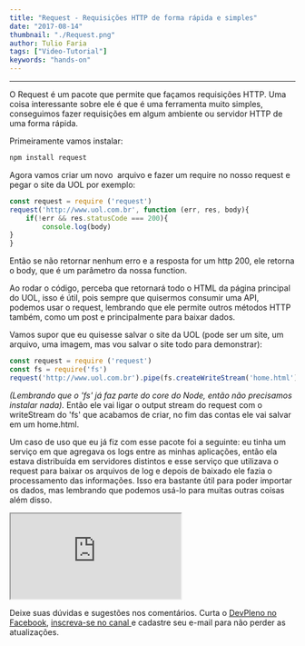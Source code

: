 ```yaml
---
title: "Request - Requisições HTTP de forma rápida e simples"
date: "2017-08-14"
thumbnail: "./Request.png"
author: Tulio Faria
tags: ["Video-Tutorial"]
keywords: "hands-on"
---
```


---
O Request é um pacote que permite que façamos requisições HTTP. Uma coisa interessante sobre ele é que é uma ferramenta muito simples, conseguimos fazer requisições em algum ambiente ou servidor HTTP de uma forma rápida. 

Primeiramente vamos instalar:

```jsx
npm install request
```

Agora vamos criar um novo  arquivo e fazer um require no nosso request e pegar o site da UOL por exemplo:

```jsx
const request = require ('request')
request('http://www.uol.com.br', function (err, res, body){
    if(!err && res.statusCode === 200){
        console.log(body)
}
}
```

Então se não retornar nenhum erro e a resposta for um http 200, ele retorna o body, que é um parâmetro da nossa function. 

Ao rodar o código, perceba que retornará todo o HTML da página principal do UOL, isso é útil, pois sempre que quisermos consumir uma API, podemos usar o request, lembrando que ele permite outros métodos HTTP também, como um post e principalmente para baixar dados. 

Vamos supor que eu quisesse salvar o site da UOL (pode ser um site, um arquivo, uma imagem, mas vou salvar o site todo para demonstrar):

```jsx
const request = require ('request')
const fs = require('fs')
request('http://www.uol.com.br').pipe(fs.createWriteStream('home.html'))
```

_(Lembrando que o 'fs' já faz parte do core do Node, então não precisamos instalar nada)._ Então ele vai ligar o output stream do request com o writeStream do 'fs' que acabamos de criar, no fim das contas ele vai salvar em um home.html. 

Um caso de uso que eu já fiz com esse pacote foi a seguinte: eu tinha um serviço em que agregava os logs entre as minhas aplicações, então ela estava distribuída em servidores distintos e esse serviço que utilizava o request para baixar os arquivos de log e depois de baixado ele fazia o processamento das informações. Isso era bastante útil para poder importar os dados, mas lembrando que podemos usá-lo para muitas outras coisas além disso. 

<div class="embed-responsive embed-responsive-16by9 mb-4">
  <iframe class="embed-responsive-item" src="https://www.youtube.com/embed/elOGmIL7qws" allowfullscreen></iframe>
</div>

Deixe suas dúvidas e sugestões nos comentários. Curta o [DevPleno no Facebook](https://www.facebook.com/devpleno), [inscreva-se no canal ](https://goo.gl/VBU2PR)e cadastre seu e-mail para não perder as atualizações.